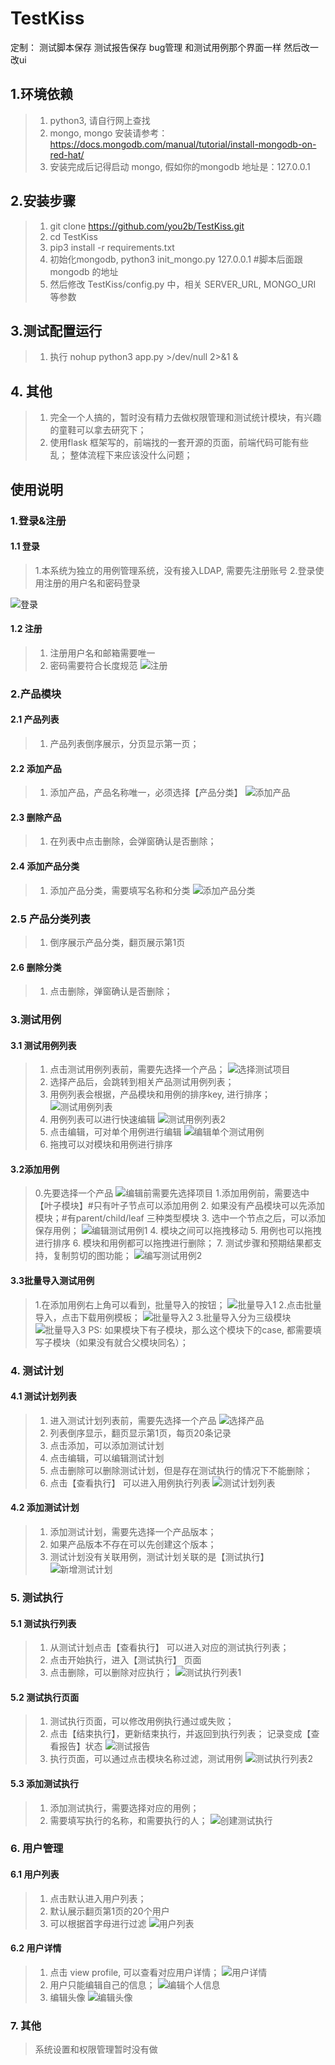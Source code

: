 # TestKiss
定制：
测试脚本保存
测试报告保存
bug管理 和测试用例那个界面一样
然后改一改ui

## 1.环境依赖
> 1. python3, 请自行网上查找
> 2. mongo, mongo 安装请参考：https://docs.mongodb.com/manual/tutorial/install-mongodb-on-red-hat/
> 3. 安装完成后记得启动 mongo, 假如你的mongodb 地址是：127.0.0.1

## 2.安装步骤
> 1. git clone https://github.com/you2b/TestKiss.git
> 2. cd TestKiss
> 3. pip3 install -r requirements.txt
> 4. 初始化mongodb, python3 init_mongo.py 127.0.0.1 #脚本后面跟mongodb 的地址
> 5. 然后修改 TestKiss/config.py 中，相关 SERVER_URL, MONGO_URI 等参数

## 3.测试配置运行
> 1. 执行 nohup python3 app.py >/dev/null 2>&1 &

## 4. 其他
> 1. 完全一个人搞的，暂时没有精力去做权限管理和测试统计模块，有兴趣的童鞋可以拿去研究下；
> 2. 使用flask 框架写的，前端找的一套开源的页面，前端代码可能有些乱；
整体流程下来应该没什么问题；


## 使用说明
### 1.登录&注册
#### 1.1 登录
> 1.本系统为独立的用例管理系统，没有接入LDAP, 需要先注册账号
> 2.登录使用注册的用户名和密码登录

![登录](https://github.com/you2b/TestKiss/blob/master/SamplePicture/%E7%99%BB%E5%BD%95.jpeg)

#### 1.2 注册
> 1. 注册用户名和邮箱需要唯一
> 2. 密码需要符合长度规范
![注册](https://github.com/you2b/TestKiss/blob/master/SamplePicture/%E6%B3%A8%E5%86%8C.jpeg)

### 2.产品模块
#### 2.1 产品列表
> 1. 产品列表倒序展示，分页显示第一页；

#### 2.2 添加产品
> 1. 添加产品，产品名称唯一，必须选择【产品分类】
![添加产品](https://github.com/you2b/TestKiss/blob/master/SamplePicture/%E6%B7%BB%E5%8A%A0%E4%BA%A7%E5%93%81(%E9%A1%B9%E7%9B%AE).png)
#### 2.3 删除产品
> 1. 在列表中点击删除，会弹窗确认是否删除；

#### 2.4 添加产品分类
> 1. 添加产品分类，需要填写名称和分类
![添加产品分类](https://github.com/you2b/TestKiss/blob/master/SamplePicture/%E6%B7%BB%E5%8A%A0%E4%BA%A7%E5%93%81%E5%88%86%E7%B1%BB.png)

### 2.5 产品分类列表
> 1. 倒序展示产品分类，翻页展示第1页

#### 2.6 删除分类
> 1. 点击删除，弹窗确认是否删除；

### 3.测试用例
#### 3.1 测试用例列表
> 1. 点击测试用例列表前，需要先选择一个产品；
![选择测试项目](https://github.com/you2b/TestKiss/blob/master/SamplePicture/%E7%BC%96%E5%86%99%E7%94%A8%E4%BE%8B-%E9%80%89%E6%8B%A9%E9%A1%B9%E7%9B%AE.png)
> 2. 选择产品后，会跳转到相关产品测试用例列表；
> 3. 用例列表会根据，产品模块和用例的排序key, 进行排序；
![测试用例列表](https://github.com/you2b/TestKiss/blob/master/SamplePicture/%E6%B5%8B%E8%AF%95%E7%94%A8%E4%BE%8B%E5%88%97%E8%A1%A8.png)
> 4. 用例列表可以进行快速编辑
![测试用例列表2](https://github.com/you2b/TestKiss/blob/master/SamplePicture/%E6%B5%8B%E8%AF%95%E7%94%A8%E4%BE%8B%E5%88%97%E8%A1%A82.png)
> 5. 点击编辑，可对单个用例进行编辑
![编辑单个测试用例](https://github.com/you2b/TestKiss/blob/master/SamplePicture/%E6%9B%B4%E6%96%B0%E5%8D%95%E4%B8%AA%E6%B5%8B%E8%AF%95%E7%94%A8%E4%BE%8B.png)
> 6. 拖拽可以对模块和用例进行排序

#### 3.2添加用例
> 0.先要选择一个产品
![编辑前需要先选择项目](https://github.com/you2b/TestKiss/blob/master/SamplePicture/%E7%BC%96%E5%86%99%E7%94%A8%E4%BE%8B-%E9%80%89%E6%8B%A9%E9%A1%B9%E7%9B%AE.png)
> 1.添加用例前，需要选中【叶子模块】#只有叶子节点可以添加用例
> 2. 如果没有产品模块可以先添加模块；#有parent/child/leaf 三种类型模块
> 3. 选中一个节点之后，可以添加保存用例；
![编辑测试用例1](https://github.com/you2b/TestKiss/blob/master/SamplePicture/%E7%BC%96%E5%86%99case%E6%AD%A5%E9%AA%A41.png)
> 4. 模块之间可以拖拽移动
> 5. 用例也可以拖拽进行排序
> 6. 模块和用例都可以拖拽进行删除；
> 7. 测试步骤和预期结果都支持，复制剪切的图功能；
![编写测试用例2](https://github.com/you2b/TestKiss/blob/master/SamplePicture/%E7%BC%96%E5%86%99case%E6%AD%A5%E9%AA%A42.png)


#### 3.3批量导入测试用例
> 1.在添加用例右上角可以看到，批量导入的按钮；
![批量导入1](https://github.com/you2b/TestKiss/blob/master/SamplePicture/%E6%89%B9%E9%87%8F%E5%AF%BC%E5%85%A51.png)
> 2.点击批量导入，点击下载用例模板；
![批量导入2](https://github.com/you2b/TestKiss/blob/master/SamplePicture/%E6%89%B9%E9%87%8F%E5%AF%BC%E5%85%A52.png)
> 3.批量导入分为三级模块
![批量导入3](https://github.com/you2b/TestKiss/blob/master/SamplePicture/%E6%89%B9%E9%87%8F%E5%AF%BC%E5%85%A53.png)
PS: 如果模块下有子模块，那么这个模块下的case, 都需要填写子模块（如果没有就合父模块同名）；

### 4. 测试计划
#### 4.1 测试计划列表
> 1. 进入测试计划列表前，需要先选择一个产品
![选择产品](https://github.com/you2b/TestKiss/blob/master/SamplePicture/%E6%B5%8B%E8%AF%95%E8%AE%A1%E5%88%92-%E9%80%89%E6%8B%A9%E4%BA%A7%E5%93%81.png)
> 2. 列表倒序显示，翻页显示第1页，每页20条记录
> 3. 点击添加，可以添加测试计划
> 4. 点击编辑，可以编辑测试计划
> 5. 点击删除可以删除测试计划，但是存在测试执行的情况下不能删除；
> 6. 点击【查看执行】 可以进入用例执行列表
![测试计划列表](https://github.com/you2b/TestKiss/blob/master/SamplePicture/%E6%B5%8B%E8%AF%95%E8%AE%A1%E5%88%92%E5%88%97%E8%A1%A8.png)

#### 4.2 添加测试计划
> 1. 添加测试计划，需要先选择一个产品版本；
> 2. 如果产品版本不存在可以先创建这个版本；
> 3. 测试计划没有关联用例，测试计划关联的是【测试执行】
![新增测试计划](https://github.com/you2b/TestKiss/blob/master/SamplePicture/%E6%96%B0%E5%A2%9E%E6%B5%8B%E8%AF%95%E8%AE%A1%E5%88%92.png)


### 5. 测试执行
#### 5.1 测试执行列表
> 1. 从测试计划点击【查看执行】 可以进入对应的测试执行列表；
> 2. 点击开始执行，进入【测试执行】 页面
> 3. 点击删除，可以删除对应执行；
![测试执行列表1](https://github.com/you2b/TestKiss/blob/master/SamplePicture/%E6%B5%8B%E8%AF%95%E6%89%A7%E8%A1%8C%E5%88%97%E8%A1%A8.png)
#### 5.2 测试执行页面
> 1. 测试执行页面，可以修改用例执行通过或失败；
> 2. 点击【结束执行】，更新结束执行，并返回到执行列表； 记录变成【查看报告】状态
![测试报告](https://github.com/you2b/TestKiss/blob/master/SamplePicture/%E6%B5%8B%E8%AF%95%E6%8A%A5%E5%91%8A.png)
> 3. 执行页面，可以通过点击模块名称过滤，测试用例
![测试执行列表2](https://github.com/you2b/TestKiss/blob/master/SamplePicture/%E6%B5%8B%E8%AF%95%E6%89%A7%E8%A1%8C%E5%88%97%E8%A1%A82.png)

#### 5.3 添加测试执行
> 1. 添加测试执行，需要选择对应的用例；
> 2. 需要填写执行的名称，和需要执行的人；
![创建测试执行](https://github.com/you2b/TestKiss/blob/master/SamplePicture/%E5%88%9B%E5%BB%BA%E6%B5%8B%E8%AF%95%E6%89%A7%E8%A1%8C.png)

### 6. 用户管理
#### 6.1 用户列表
> 1. 点击默认进入用户列表；
> 2. 默认展示翻页第1页的20个用户
> 3. 可以根据首字母进行过滤
![用户列表](https://github.com/you2b/TestKiss/blob/master/SamplePicture/%E7%94%A8%E6%88%B7%E5%88%97%E8%A1%A8.png)

#### 6.2 用户详情
> 1. 点击 view profile, 可以查看对应用户详情；
![用户详情](https://github.com/you2b/TestKiss/blob/master/SamplePicture/%E7%94%A8%E6%88%B7%E8%AF%A6%E6%83%85.png)
> 2. 用户只能编辑自己的信息；
![编辑个人信息](https://github.com/you2b/TestKiss/blob/master/SamplePicture/%E7%BC%96%E8%BE%91%E4%B8%AA%E4%BA%BA%E4%BF%A1%E6%81%AF.png)
> 3. 编辑头像
![编辑头像](https://github.com/you2b/TestKiss/blob/master/SamplePicture/%E7%BC%96%E8%BE%91%E7%94%A8%E6%88%B7%E5%A4%B4%E5%83%8F.png)

### 7. 其他
> 系统设置和权限管理暂时没有做
